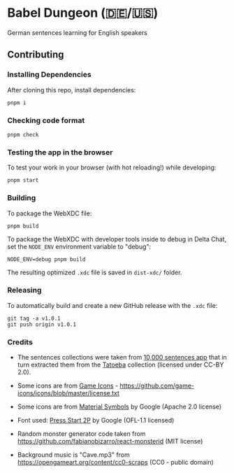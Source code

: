 # Babel Dungeon (🇩🇪/🇺🇸)

German sentences learning for English speakers

## Contributing

### Installing Dependencies

After cloning this repo, install dependencies:

```
pnpm i
```

### Checking code format

```
pnpm check
```

### Testing the app in the browser

To test your work in your browser (with hot reloading!) while developing:

```
pnpm start
```

### Building

To package the WebXDC file:

```
pnpm build
```

To package the WebXDC with developer tools inside to debug in Delta Chat, set the `NODE_ENV`
environment variable to "debug":

```
NODE_ENV=debug pnpm build
```

The resulting optimized `.xdc` file is saved in `dist-xdc/` folder.

### Releasing

To automatically build and create a new GitHub release with the `.xdc` file:

```
git tag -a v1.0.1
git push origin v1.0.1
```

### Credits

- The sentences collections were taken from [10,000 sentences app](https://github.com/tkrajina/10000sentences) that in turn extracted them from the [Tatoeba](https://tatoeba.org) collection (licensed under CC-BY 2.0).

- Some icons are from [Game Icons](https://game-icons.net) - https://github.com/game-icons/icons/blob/master/license.txt

- Some icons are from [Material Symbols](https://github.com/google/material-design-icons/blob/master/LICENSE) by Google (Apache 2.0 license)

- Font used: [Press Start 2P](https://github.com/fontsource/font-files/tree/main/fonts/google/press-start-2p) by Google (OFL-1.1 licensed)

- Random monster generator code taken from https://github.com/fabianobizarro/react-monsterid (MIT license)

- Background music is "Cave.mp3" from https://opengameart.org/content/cc0-scraps (CC0 - public domain)
